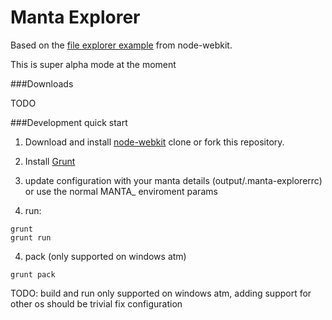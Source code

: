 Manta Explorer
==============

Based on the [file explorer example](https://github.com/zcbenz/nw-sample-apps/tree/master/file-explorer) from node-webkit.

This is super alpha mode at the moment

###Downloads

TODO

###Development quick start

1. Download and install [node-webkit](https://github.com/rogerwang/node-webkit#downloads)
clone or fork this repository.

2. Install [Grunt](http://gruntjs.com/)

3. update configuration with your manta details (output/.manta-explorerrc) or use the normal MANTA_ enviroment params

3. run:
```
grunt
grunt run
```

4. pack (only supported on windows atm)
```
grunt pack
```

TODO:
build and run only supported on windows atm, adding support for other os should be trivial
fix configuration
